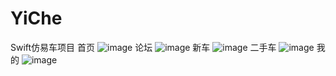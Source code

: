 # YiChe
Swift仿易车项目
首页
![image](https://github.com/SeekForSunny/YiChe/blob/master/preview/pre_1.jpg)
论坛
![image](https://github.com/SeekForSunny/YiChe/blob/master/preview/pre_2.jpg)
新车
![image](https://github.com/SeekForSunny/YiChe/blob/master/preview/pre_3.jpg)
二手车
![image](https://github.com/SeekForSunny/YiChe/blob/master/preview/pre_4.jpg)
我的
![image](https://github.com/SeekForSunny/YiChe/blob/master/preview/pre_5.jpg)
